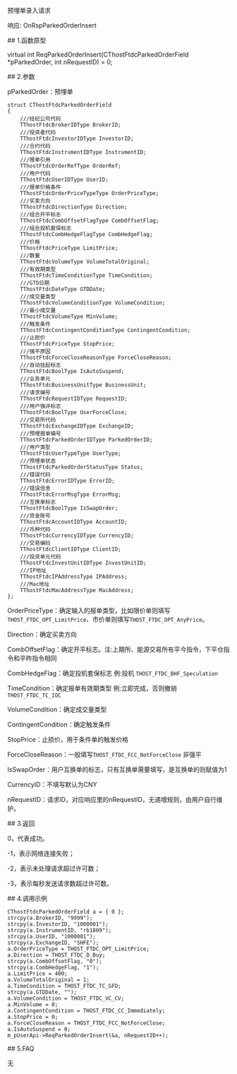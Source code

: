 <p>预埋单录入请求</p>
<p>响应: OnRspParkedOrderInsert</p>
<span class="anchor" id="f7ad6ffa-aef2-45fb-ab00-49a675aa723a"></span>
## 1.函数原型
<p>virtual int ReqParkedOrderInsert(CThostFtdcParkedOrderField *pParkedOrder, int nRequestID) = 0;</p>
<span class="anchor" id="8d1227b4-e3ef-4d68-ba25-af02edcb36e1"></span>
## 2.参数
<p>pParkedOrder：预埋单</p>
<pre><code>struct CThostFtdcParkedOrderField
{
    ///经纪公司代码
    TThostFtdcBrokerIDType BrokerID;
    ///投资者代码
    TThostFtdcInvestorIDType InvestorID;
    ///合约代码
    TThostFtdcInstrumentIDType InstrumentID;
    ///报单引用
    TThostFtdcOrderRefType OrderRef;
    ///用户代码
    TThostFtdcUserIDType UserID;
    ///报单价格条件
    TThostFtdcOrderPriceTypeType OrderPriceType;
    ///买卖方向
    TThostFtdcDirectionType Direction;
    ///组合开平标志
    TThostFtdcCombOffsetFlagType CombOffsetFlag;
    ///组合投机套保标志
    TThostFtdcCombHedgeFlagType CombHedgeFlag;
    ///价格
    TThostFtdcPriceType LimitPrice;
    ///数量
    TThostFtdcVolumeType VolumeTotalOriginal;
    ///有效期类型
    TThostFtdcTimeConditionType TimeCondition;
    ///GTD日期
    TThostFtdcDateType GTDDate;
    ///成交量类型
    TThostFtdcVolumeConditionType VolumeCondition;
    ///最小成交量
    TThostFtdcVolumeType MinVolume;
    ///触发条件
    TThostFtdcContingentConditionType ContingentCondition;
    ///止损价
    TThostFtdcPriceType StopPrice;
    ///强平原因
    TThostFtdcForceCloseReasonType ForceCloseReason;
    ///自动挂起标志
    TThostFtdcBoolType IsAutoSuspend;
    ///业务单元
    TThostFtdcBusinessUnitType BusinessUnit;
    ///请求编号
    TThostFtdcRequestIDType RequestID;
    ///用户强评标志
    TThostFtdcBoolType UserForceClose;
    ///交易所代码
    TThostFtdcExchangeIDType ExchangeID;
    ///预埋报单编号
    TThostFtdcParkedOrderIDType ParkedOrderID;
    ///用户类型
    TThostFtdcUserTypeType UserType;
    ///预埋单状态
    TThostFtdcParkedOrderStatusType Status;
    ///错误代码
    TThostFtdcErrorIDType ErrorID;
    ///错误信息
    TThostFtdcErrorMsgType ErrorMsg;
    ///互换单标志
    TThostFtdcBoolType IsSwapOrder;
    ///资金账号
    TThostFtdcAccountIDType AccountID;
    ///币种代码
    TThostFtdcCurrencyIDType CurrencyID;
    ///交易编码
    TThostFtdcClientIDType ClientID;
    ///投资单元代码
    TThostFtdcInvestUnitIDType InvestUnitID;
    ///IP地址
    TThostFtdcIPAddressType IPAddress;
    ///Mac地址
    TThostFtdcMacAddressType MacAddress;
};
</code></pre>
<p>OrderPriceType：确定输入的报单类型，比如限价单则填写<code>THOST_FTDC_OPT_LimitPrice</code>、市价单则填写<code>THOST_FTDC_OPT_AnyPrice</code>。</p>
<p>Direction：确定买卖方向</p>
<p>CombOffsetFlag：确定开平标志。注:上期所、能源交易所有平今指令，下平仓指令和平昨指令相同</p>
<p>CombHedgeFlag：确定投机套保标志 例:投机 <code>THOST_FTDC_BHF_Speculation</code></p>
<p>TimeCondition：确定报单有效期类型 例:立即完成，否则撤销 <code>THOST_FTDC_TC_IOC</code></p>
<p>VolumeCondition：确定成交量类型</p>
<p>ContingentCondition：确定触发条件</p>
<p>StopPrice：止损价，用于条件单的触发价格</p>
<p>ForceCloseReason：一般填写<code>THOST_FTDC_FCC_NotForceClose</code> 非强平</p>
<p>IsSwapOrder：用户互换单的标志，只有互换单需要填写，是互换单的则赋值为1</p>
<p>CurrencyID：不填写默认为CNY</p>
<p>nRequestID：请求ID，对应响应里的nRequestID，无递增规则，由用户自行维护。</p>
<span class="anchor" id="7bbe3229-9b7f-4d89-8c24-6d933c0ff904"></span>
## 3.返回
<p>0，代表成功。</p>
<p>-1，表示网络连接失败；</p>
<p>-2，表示未处理请求超过许可数；</p>
<p>-3，表示每秒发送请求数超过许可数。</p>
<span class="anchor" id="e988b61b-a8bd-47f3-a505-3a069539116f"></span>
## 4.调用示例
<pre><code>CThostFtdcParkedOrderField a = { 0 };
strcpy(a.BrokerID, "9999");
strcpy(a.InvestorID, "1000001");
strcpy(a.InstrumentID, "rb1809");
strcpy(a.UserID, "1000001");
strcpy(a.ExchangeID, "SHFE");
a.OrderPriceType = THOST_FTDC_OPT_LimitPrice;
a.Direction = THOST_FTDC_D_Buy; 
strcpy(a.CombOffsetFlag, "0"); 
strcpy(a.CombHedgeFlag, "1");
a.LimitPrice = 400;
a.VolumeTotalOriginal = 1;
a.TimeCondition = THOST_FTDC_TC_GFD;
strcpy(a.GTDDate, "");
a.VolumeCondition = THOST_FTDC_VC_CV;
a.MinVolume = 0;
a.ContingentCondition = THOST_FTDC_CC_Immediately;
a.StopPrice = 0;
a.ForceCloseReason = THOST_FTDC_FCC_NotForceClose;
a.IsAutoSuspend = 0;
m_pUserApi-&gt;ReqParkedOrderInsert(&amp;a, nRequestID++);
</code></pre>
<span class="anchor" id="3a44574f-1da2-4d6f-baee-a2f9953c1a7c"></span>
## 5.FAQ
<p>无</p>
